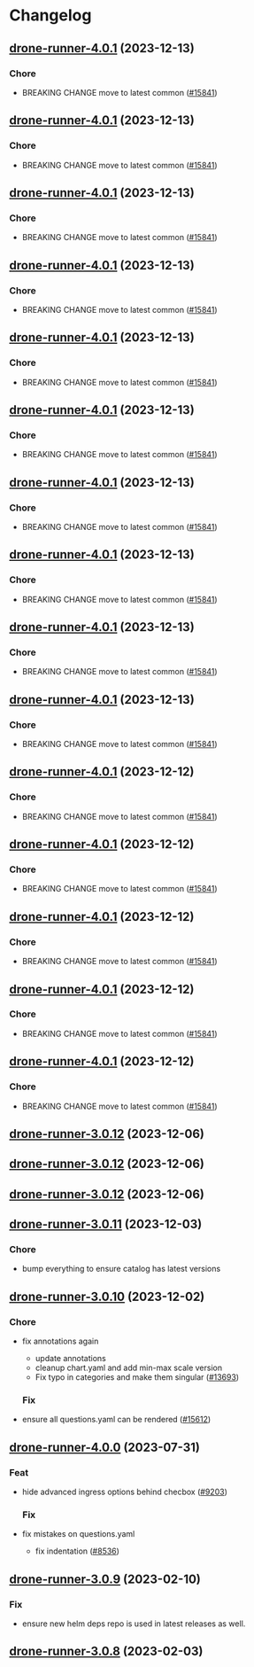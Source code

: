 # Changelog



## [drone-runner-4.0.1](https://github.com/truecharts/charts/compare/drone-runner-3.0.12...drone-runner-4.0.1) (2023-12-13)

### Chore

- BREAKING CHANGE move to latest common ([#15841](https://github.com/truecharts/charts/issues/15841))
  
  


## [drone-runner-4.0.1](https://github.com/truecharts/charts/compare/drone-runner-3.0.12...drone-runner-4.0.1) (2023-12-13)

### Chore

- BREAKING CHANGE move to latest common ([#15841](https://github.com/truecharts/charts/issues/15841))
  
  


## [drone-runner-4.0.1](https://github.com/truecharts/charts/compare/drone-runner-3.0.12...drone-runner-4.0.1) (2023-12-13)

### Chore

- BREAKING CHANGE move to latest common ([#15841](https://github.com/truecharts/charts/issues/15841))
  
  


## [drone-runner-4.0.1](https://github.com/truecharts/charts/compare/drone-runner-3.0.12...drone-runner-4.0.1) (2023-12-13)

### Chore

- BREAKING CHANGE move to latest common ([#15841](https://github.com/truecharts/charts/issues/15841))
  
  


## [drone-runner-4.0.1](https://github.com/truecharts/charts/compare/drone-runner-3.0.12...drone-runner-4.0.1) (2023-12-13)

### Chore

- BREAKING CHANGE move to latest common ([#15841](https://github.com/truecharts/charts/issues/15841))
  
  


## [drone-runner-4.0.1](https://github.com/truecharts/charts/compare/drone-runner-3.0.12...drone-runner-4.0.1) (2023-12-13)

### Chore

- BREAKING CHANGE move to latest common ([#15841](https://github.com/truecharts/charts/issues/15841))
  
  


## [drone-runner-4.0.1](https://github.com/truecharts/charts/compare/drone-runner-3.0.12...drone-runner-4.0.1) (2023-12-13)

### Chore

- BREAKING CHANGE move to latest common ([#15841](https://github.com/truecharts/charts/issues/15841))
  
  


## [drone-runner-4.0.1](https://github.com/truecharts/charts/compare/drone-runner-3.0.12...drone-runner-4.0.1) (2023-12-13)

### Chore

- BREAKING CHANGE move to latest common ([#15841](https://github.com/truecharts/charts/issues/15841))
  
  


## [drone-runner-4.0.1](https://github.com/truecharts/charts/compare/drone-runner-3.0.12...drone-runner-4.0.1) (2023-12-13)

### Chore

- BREAKING CHANGE move to latest common ([#15841](https://github.com/truecharts/charts/issues/15841))
  
  


## [drone-runner-4.0.1](https://github.com/truecharts/charts/compare/drone-runner-3.0.12...drone-runner-4.0.1) (2023-12-13)

### Chore

- BREAKING CHANGE move to latest common ([#15841](https://github.com/truecharts/charts/issues/15841))
  
  


## [drone-runner-4.0.1](https://github.com/truecharts/charts/compare/drone-runner-3.0.12...drone-runner-4.0.1) (2023-12-12)

### Chore

- BREAKING CHANGE move to latest common ([#15841](https://github.com/truecharts/charts/issues/15841))
  
  


## [drone-runner-4.0.1](https://github.com/truecharts/charts/compare/drone-runner-3.0.12...drone-runner-4.0.1) (2023-12-12)

### Chore

- BREAKING CHANGE move to latest common ([#15841](https://github.com/truecharts/charts/issues/15841))
  
  


## [drone-runner-4.0.1](https://github.com/truecharts/charts/compare/drone-runner-3.0.12...drone-runner-4.0.1) (2023-12-12)

### Chore

- BREAKING CHANGE move to latest common ([#15841](https://github.com/truecharts/charts/issues/15841))
  
  


## [drone-runner-4.0.1](https://github.com/truecharts/charts/compare/drone-runner-3.0.12...drone-runner-4.0.1) (2023-12-12)

### Chore

- BREAKING CHANGE move to latest common ([#15841](https://github.com/truecharts/charts/issues/15841))
  
  


## [drone-runner-4.0.1](https://github.com/truecharts/charts/compare/drone-runner-3.0.12...drone-runner-4.0.1) (2023-12-12)

### Chore

- BREAKING CHANGE move to latest common ([#15841](https://github.com/truecharts/charts/issues/15841))
  
  



## [drone-runner-3.0.12](https://github.com/truecharts/charts/compare/drone-runner-3.0.11...drone-runner-3.0.12) (2023-12-06)




## [drone-runner-3.0.12](https://github.com/truecharts/charts/compare/drone-runner-3.0.11...drone-runner-3.0.12) (2023-12-06)




## [drone-runner-3.0.12](https://github.com/truecharts/charts/compare/drone-runner-3.0.11...drone-runner-3.0.12) (2023-12-06)




## [drone-runner-3.0.11](https://github.com/truecharts/charts/compare/drone-runner-3.0.10...drone-runner-3.0.11) (2023-12-03)

### Chore

- bump everything to ensure catalog has latest versions
  
  


## [drone-runner-3.0.10](https://github.com/truecharts/charts/compare/drone-runner-4.0.0...drone-runner-3.0.10) (2023-12-02)

### Chore

- fix annotations again
  - update annotations
  - cleanup chart.yaml and add min-max scale version
  - Fix typo in categories and make them singular ([#13693](https://github.com/truecharts/charts/issues/13693))
  
  ### Fix

- ensure all questions.yaml can be rendered ([#15612](https://github.com/truecharts/charts/issues/15612))
  
  











## [drone-runner-4.0.0](https://github.com/truecharts/charts/compare/drone-runner-3.0.9...drone-runner-4.0.0) (2023-07-31)

### Feat

- hide advanced ingress options behind checbox ([#9203](https://github.com/truecharts/charts/issues/9203))
  
  ### Fix

- fix mistakes on questions.yaml
  - fix indentation ([#8536](https://github.com/truecharts/charts/issues/8536))
  
  


## [drone-runner-3.0.9](https://github.com/truecharts/charts/compare/drone-runner-3.0.8...drone-runner-3.0.9) (2023-02-10)

### Fix

- ensure new helm deps repo is used in latest releases as well.
  
  


## [drone-runner-3.0.8](https://github.com/truecharts/charts/compare/drone-runner-3.0.7...drone-runner-3.0.8) (2023-02-03)


